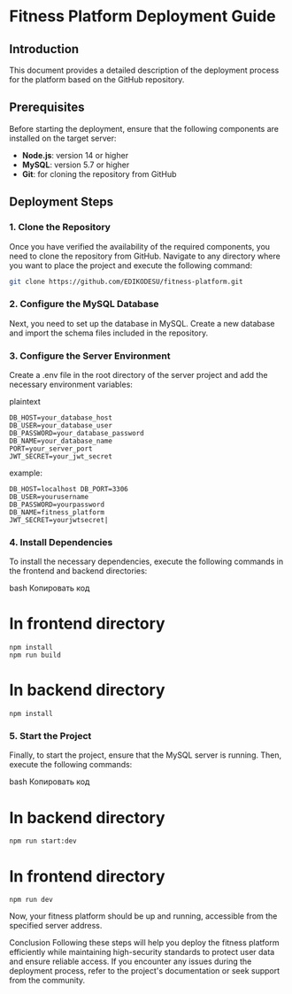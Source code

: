 # Fitness Platform Deployment Guide

## Introduction

This document provides a detailed description of the deployment process for the platform based on the GitHub repository.

## Prerequisites

Before starting the deployment, ensure that the following components are installed on the target server:

- **Node.js**: version 14 or higher
- **MySQL**: version 5.7 or higher
- **Git**: for cloning the repository from GitHub

## Deployment Steps

### 1. Clone the Repository

Once you have verified the availability of the required components, you need to clone the repository from GitHub. Navigate to any directory where you want to place the project and execute the following command:

```bash
git clone https://github.com/EDIKODESU/fitness-platform.git
```
### 2. Configure the MySQL Database
Next, you need to set up the database in MySQL. Create a new database and import the schema files included in the repository.

### 3. Configure the Server Environment
Create a .env file in the root directory of the server project and add the necessary environment variables: 

plaintext
```
DB_HOST=your_database_host
DB_USER=your_database_user
DB_PASSWORD=your_database_password
DB_NAME=your_database_name
PORT=your_server_port
JWT_SECRET=your_jwt_secret
```
example:
```
DB_HOST=localhost DB_PORT=3306
DB_USER=yourusername
DB_PASSWORD=yourpassword
DB_NAME=fitness_platform
JWT_SECRET=yourjwtsecret|
```
### 4. Install Dependencies
To install the necessary dependencies, execute the following commands in the frontend and backend directories:

bash
Копировать код
# In frontend directory
```
npm install
npm run build
```
# In backend directory
```
npm install
```
### 5. Start the Project
Finally, to start the project, ensure that the MySQL server is running. Then, execute the following commands:

bash
Копировать код
# In backend directory
```
npm run start:dev
```
# In frontend directory
```
npm run dev
```
Now, your fitness platform should be up and running, accessible from the specified server address.

Conclusion
Following these steps will help you deploy the fitness platform efficiently while maintaining high-security standards to protect user data and ensure reliable access. If you encounter any issues during the deployment process, refer to the project's documentation or seek support from the community.
